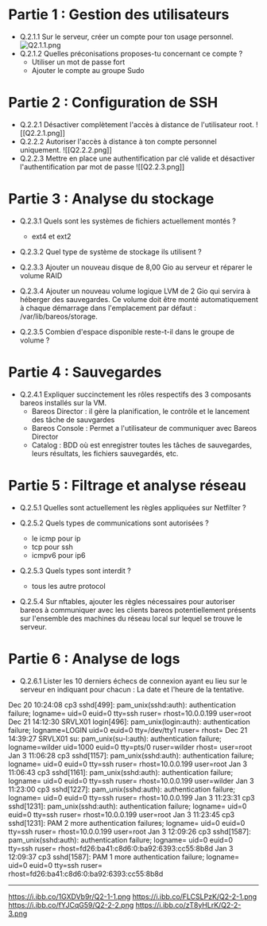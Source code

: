 # Partie 1 : Gestion des utilisateurs

- Q.2.1.1 Sur le serveur, créer un compte pour ton usage personnel.
![Q2.1.1.png]()
- Q.2.1.2 Quelles préconisations proposes-tu concernant ce compte ?
	- Utiliser un mot de passe fort
	- Ajouter le compte au groupe Sudo


# Partie 2 : Configuration de SSH

- Q.2.2.1 Désactiver complètement l'accès à distance de l'utilisateur root.
![[Q2.2.1.png]]
- Q.2.2.2 Autoriser l'accès à distance à ton compte personnel uniquement.
![[Q2.2.2.png]]
- Q.2.2.3 Mettre en place une authentification par clé valide et désactiver l'authentification par mot de passe
![[Q2.2.3.png]]

# Partie 3 : Analyse du stockage

- Q.2.3.1 Quels sont les systèmes de fichiers actuellement montés ?
	- ext4 et ext2
- Q.2.3.2 Quel type de système de stockage ils utilisent ?

- Q.2.3.3 Ajouter un nouveau disque de 8,00 Gio au serveur et réparer le volume RAID

- Q.2.3.4 Ajouter un nouveau volume logique LVM de 2 Gio qui servira à héberger des sauvegardes. Ce volume doit être monté automatiquement à chaque démarrage dans l'emplacement par défaut : /var/lib/bareos/storage.

- Q.2.3.5 Combien d'espace disponible reste-t-il dans le groupe de volume ?

# Partie 4 : Sauvegardes

- Q.2.4.1 Expliquer succinctement les rôles respectifs des 3 composants bareos installés sur la VM.
	- Bareos Director : il gère la planification, le contrôle et le lancement des tâche de sauvgardes
	- Bareos Console : Permet a l'utilisateur de communiquer avec Bareos Director
	- Catalog : BDD où est enregistrer toutes les tâches de sauvegardes, leurs résultats, les fichiers sauvegardés, etc.

# Partie 5 : Filtrage et analyse réseau

- Q.2.5.1 Quelles sont actuellement les règles appliquées sur Netfilter ?

- Q.2.5.2 Quels types de communications sont autorisées ?
	- le icmp pour ip
	- tcp pour ssh
	- icmpv6 pour ip6
- Q.2.5.3 Quels types sont interdit ?
	- tous les autre protocol
- Q.2.5.4 Sur nftables, ajouter les règles nécessaires pour autoriser bareos à communiquer avec les clients bareos potentiellement présents sur l'ensemble des machines du réseau local sur lequel se trouve le serveur.

# Partie 6 : Analyse de logs

- Q.2.6.1 Lister les 10 derniers échecs de connexion ayant eu lieu sur le serveur en indiquant pour chacun :  La date et l'heure de la tentative.

Dec 20 10:24:08 cp3 sshd[499]: pam_unix(sshd:auth): authentication failure; logname= uid=0 euid=0 tty=ssh ruser= rhost=10.0.0.199  user=root
Dec 21 14:12:30 SRVLX01 login[496]: pam_unix(login:auth): authentication failure; logname=LOGIN uid=0 euid=0 tty=/dev/tty1 ruser= rhost= 
Dec 21 14:39:27 SRVLX01 su: pam_unix(su-l:auth): authentication failure; logname=wilder uid=1000 euid=0 tty=pts/0 ruser=wilder rhost=  user=root
Jan  3 11:06:28 cp3 sshd[1157]: pam_unix(sshd:auth): authentication failure; logname= uid=0 euid=0 tty=ssh ruser= rhost=10.0.0.199  user=root
Jan  3 11:06:43 cp3 sshd[1161]: pam_unix(sshd:auth): authentication failure; logname= uid=0 euid=0 tty=ssh ruser= rhost=10.0.0.199  user=wilder
Jan  3 11:23:00 cp3 sshd[1227]: pam_unix(sshd:auth): authentication failure; logname= uid=0 euid=0 tty=ssh ruser= rhost=10.0.0.199 
Jan  3 11:23:31 cp3 sshd[1231]: pam_unix(sshd:auth): authentication failure; logname= uid=0 euid=0 tty=ssh ruser= rhost=10.0.0.199  user=root
Jan  3 11:23:45 cp3 sshd[1231]: PAM 2 more authentication failures; logname= uid=0 euid=0 tty=ssh ruser= rhost=10.0.0.199  user=root
Jan  3 12:09:26 cp3 sshd[1587]: pam_unix(sshd:auth): authentication failure; logname= uid=0 euid=0 tty=ssh ruser= rhost=fd26:ba41:c8d6:0:ba92:6393:cc55:8b8d 
Jan  3 12:09:37 cp3 sshd[1587]: PAM 1 more authentication failure; logname= uid=0 euid=0 tty=ssh ruser= rhost=fd26:ba41:c8d6:0:ba92:6393:cc55:8b8d 



---

https://i.ibb.co/1GXDVb9r/Q2-1-1.png
https://i.ibb.co/FLCSLPzK/Q2-2-1.png
https://i.ibb.co/fYJCqG59/Q2-2-2.png
https://i.ibb.co/zT8yHLrK/Q2-2-3.png